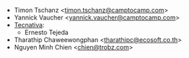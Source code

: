 - Timon Tschanz \<<timon.tschanz@camptocamp.com>\>
- Yannick Vaucher \<<yannick.vaucher@camptocamp.com>\>
- [Tecnativa](https://www.tecnativa.com):
  - Ernesto Tejeda
- Tharathip Chaweewongphan \<<tharathipc@ecosoft.co.th>\>
- Nguyen Minh Chien \<<chien@trobz.com>\>
